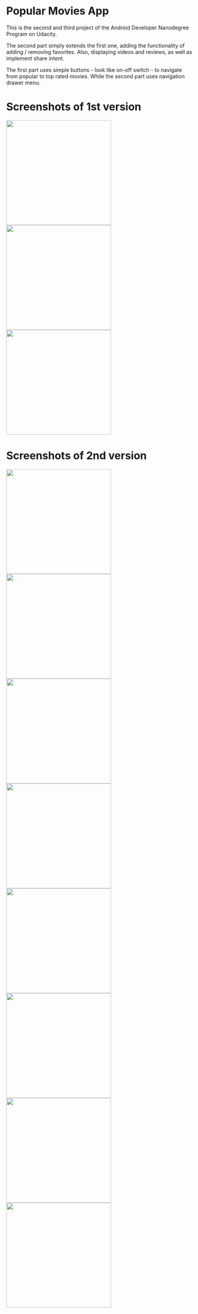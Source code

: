 # Popular Movies App
This is the second and third project of the Android Developer Nanodegree Program on Udacity.

The second part simply extends the first one, adding the functionality of adding / removing favorites. Also, displaying videos and reviews, as well as implement share intent.

The first part uses simple buttons - look like on-off switch - to navigate from popular to top rated movies. While the second part uses navigation drawer menu.

# Screenshots of 1st version

<img src="https://github.com/NasiaKouts/Popular-Movies-App/blob/master/assets/recording1.gif" width="280"> 
<img src="https://github.com/NasiaKouts/Popular-Movies-App/blob/master/assets/navigation1version.png" width="280"> 
<img src="https://github.com/NasiaKouts/Popular-Movies-App/blob/master/assets/details1version.png" width="280"> 

# Screenshots of 2nd version


<img src="https://github.com/NasiaKouts/Popular-Movies-App/blob/master/assets/recording2_part1.gif" width="280"> 
<img src="https://github.com/NasiaKouts/Popular-Movies-App/blob/master/assets/popularGrid.png" width="280"> 
<img src="https://github.com/NasiaKouts/Popular-Movies-App/blob/master/assets/details2version.png" width="280"> 
<img src="https://github.com/NasiaKouts/Popular-Movies-App/blob/master/assets/details2VersionVideosReviews.png" width="280"> 
<img src="https://github.com/NasiaKouts/Popular-Movies-App/blob/master/assets/shareIntent.png" width="280"> 
<img src="https://github.com/NasiaKouts/Popular-Movies-App/blob/master/assets/hambugerMenu.png" width="280"> 
<img src="https://github.com/NasiaKouts/Popular-Movies-App/blob/master/assets/noFavorites.png" width="280"> 
<img src="https://github.com/NasiaKouts/Popular-Movies-App/blob/master/assets/info.png" width="280"> 

